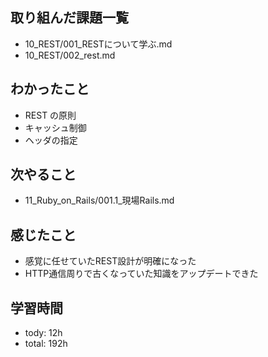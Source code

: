 ## 取り組んだ課題一覧

- 10_REST/001_RESTについて学ぶ.md
- 10_REST/002_rest.md

## わかったこと
- REST の原則
- キャッシュ制御
- ヘッダの指定

## 次やること
- 11_Ruby_on_Rails/001.1_現場Rails.md

## 感じたこと
- 感覚に任せていたREST設計が明確になった
- HTTP通信周りで古くなっていた知識をアップデートできた

## 学習時間
- tody: 12h
- total: 192h